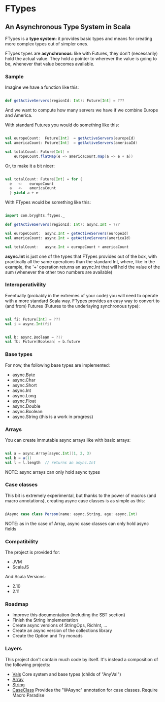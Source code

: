 # FTypes
## An Asynchronous Type System in Scala

FTypes is a **type system**: it provides basic types and means for creating more complex types out of simpler ones.

FTypes types are **asynchronous**: like with Futures, they don't (necessarily) hold the actual value. They hold a pointer to wherever the value is going to be, whenever that value becomes available.

### Sample
Imagine we have a function like this:

```scala

def getActiveServers(regionId: Int): Future[Int] = ???

```

And we want to compute how many servers we have if we combine Europe and America.

With standard Futures you would do something like this:

```scala

val europeCount:  Future[Int]  = getActiveServers(europeId)
val americaCount: Future[Int]  = getActiveServers(americaId)

val totalCount: Future[Int] =
    europeCount.flatMap(e => americaCount.map(a => e + a))

```

Or, to make it a bit nicer:

```scala

val totalCount: Future[Int] = for {
  e   <-   europeCount
  a   <-   americaCount
  } yield a + e

```

With FTypes would be something like this:

```scala

import com.bryghts.ftypes._

def getActiveServers(regionId: Int): async.Int = ???

val europeCount:  async.Int = getActiveServers(europeId)
val americaCount: async.Int = getActiveServers(americaId)

val totalCount:   async.Int = europeCount + americaCount

```

**async.Int** is just one of the types that FTypes provides out of the box, with practically all the same operations than the standard Int, where, like in the example, the '+' operation returns an async.Int that will hold the value of the sum (whenever the other two numbers are available)

### Interoperativility

Eventually (probably in the extremes of your code) you will need to operate with a more standard Scala way. FTypes provides an easy way to convert to (and from) Futures (Futures to the underlaying synchronous type):

```scala

val fi: Future[Int] = ???
val i = async.Int(fi)


val b: async.Boolean = ???
val fb: Future[Boolean] = b.future

```

### Base types

For now, the following base types are implemented:

- async.Byte
- async.Char
- async.Short
- async.Int
- async.Long
- async.Float
- async.Double
- async.Boolean
- async.String (this is a work in progress)

### Arrays

You can create immutable async arrays like with basic arrays:

```scala

val a = async.Array[async.Int](1, 2, 3)
val b = a(1)
val l = l.length  // returns an async.Int

```

NOTE: async arrays can only hold async types

### Case classes

This bit is extremely experimental, but thanks to the power of macros (and macro annotations), creating async case classes is as simple as this:

```scala

@Async case class Person(name: async.String, age: async.Int)

```

NOTE: as in the case of Array, async case classes can only hold async fields

### Compatibility

The project is provided for:
- JVM
- ScalaJS
 
And Scala Versions:
- 2.10
- 2.11


### Roadmap

- Improve this documentation (including the SBT section)
- Finish the String implementation
- Create async versions of StringOps, RichInt, ...
- Create an async version of the collections library
- Create the Option and Try monads
 

### Layers

This project don't contain much code by itself. It's instead a composition of the following projects:
- [Vals](https://github.com/marcesquerra/FTypes-Vals) Core system and base types (childs of "AnyVal")
- [Array](https://github.com/marcesquerra/FTypes-Array)
- [String](https://github.com/marcesquerra/FTypes-String)
- [CaseClass](https://github.com/marcesquerra/FTypes-CaseClass) Provides the "@Async" annotation for case classes. Require Macro Paradise
 
